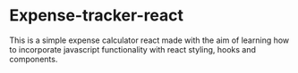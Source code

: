 # Expense-tracker-react

This is a simple expense calculator react made with the aim of learning how to incorporate javascript functionality with react styling, hooks and components.

